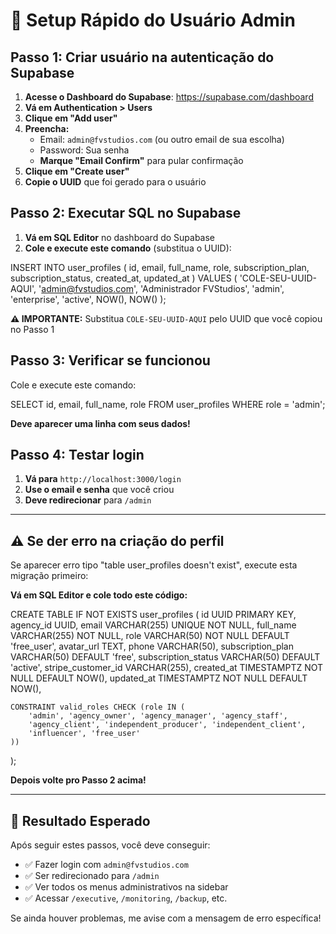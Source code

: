 # 🔧 Setup Rápido do Usuário Admin

## Passo 1: Criar usuário na autenticação do Supabase

1. **Acesse o Dashboard do Supabase**: https://supabase.com/dashboard
2. **Vá em Authentication > Users**
3. **Clique em "Add user"**
4. **Preencha:**
   - Email: `admin@fvstudios.com` (ou outro email de sua escolha)
   - Password: Sua senha
   - **Marque "Email Confirm"** para pular confirmação
5. **Clique em "Create user"**
6. **Copie o UUID** que foi gerado para o usuário

## Passo 2: Executar SQL no Supabase

1. **Vá em SQL Editor** no dashboard do Supabase
2. **Cole e execute este comando** (substitua o UUID):

INSERT INTO user_profiles (
    id,
    email,
    full_name,
    role,
    subscription_plan,
    subscription_status,
    created_at,
    updated_at
) VALUES (
    'COLE-SEU-UUID-AQUI',
    'admin@fvstudios.com',
    'Administrador FVStudios',
    'admin',
    'enterprise',
    'active',
    NOW(),
    NOW()
);

**⚠️ IMPORTANTE:** Substitua `COLE-SEU-UUID-AQUI` pelo UUID que você copiou no Passo 1

## Passo 3: Verificar se funcionou

Cole e execute este comando:

SELECT id, email, full_name, role FROM user_profiles WHERE role = 'admin';

**Deve aparecer uma linha com seus dados!**

## Passo 4: Testar login

1. **Vá para** `http://localhost:3000/login`
2. **Use o email e senha** que você criou
3. **Deve redirecionar** para `/admin`

---

## ⚠️ Se der erro na criação do perfil

Se aparecer erro tipo "table user_profiles doesn't exist", execute esta migração primeiro:

**Vá em SQL Editor e cole todo este código:**

CREATE TABLE IF NOT EXISTS user_profiles (
    id UUID PRIMARY KEY,
    agency_id UUID,
    email VARCHAR(255) UNIQUE NOT NULL,
    full_name VARCHAR(255) NOT NULL,
    role VARCHAR(50) NOT NULL DEFAULT 'free_user',
    avatar_url TEXT,
    phone VARCHAR(50),
    subscription_plan VARCHAR(50) DEFAULT 'free',
    subscription_status VARCHAR(50) DEFAULT 'active',
    stripe_customer_id VARCHAR(255),
    created_at TIMESTAMPTZ NOT NULL DEFAULT NOW(),
    updated_at TIMESTAMPTZ NOT NULL DEFAULT NOW(),
    
    CONSTRAINT valid_roles CHECK (role IN (
        'admin', 'agency_owner', 'agency_manager', 'agency_staff', 
        'agency_client', 'independent_producer', 'independent_client', 
        'influencer', 'free_user'
    ))
);

**Depois volte pro Passo 2 acima!**

---

## 🎯 Resultado Esperado

Após seguir estes passos, você deve conseguir:
- ✅ Fazer login com `admin@fvstudios.com`
- ✅ Ser redirecionado para `/admin`
- ✅ Ver todos os menus administrativos na sidebar
- ✅ Acessar `/executive`, `/monitoring`, `/backup`, etc.

Se ainda houver problemas, me avise com a mensagem de erro específica!